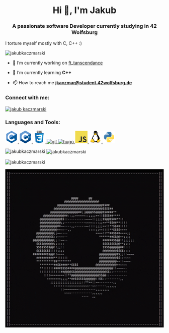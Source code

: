 <h1 align="center">Hi 👋, I'm Jakub</h1>
<h3 align="center">A passionate software Developer currently studying in 42 Wolfsburg</h3>

I torture myself mostly with C, C++ :)

<!-- [![jaeskim's 42 stats](https://badge42.herokuapp.com/api/stats/jkaczmar?darkmode=true&cursus=42cursus)](https://github.com/JaeSeoKim/badge42) -->

<p align="left"> <img src="https://komarev.com/ghpvc/?username=jakubkaczmarski&label=Profile%20views&color=0e75b6&style=flat" alt="jakubkaczmarski" /> </p>

- 🔭 I’m currently working on [ft_tanscendance](https://github.com/jakubkaczmarski/ft_transcendance)

- 🌱 I’m currently learning **C++**

- 📫 How to reach me **jkaczmar@student.42wolfsburg.de**

<h3 align="left">Connect with me:</h3>
<p align="left">
<a href="https://www.linkedin.com/in/jakub-kaczmarski-690081232/" target="blank"><img align="center" src="https://raw.githubusercontent.com/rahuldkjain/github-profile-readme-generator/master/src/images/icons/Social/linked-in-alt.svg" alt="jakub kaczmarski" height="30" width="40" /></a>
</p>

<h3 align="left">Languages and Tools:</h3>
<p align="left"> <a href="https://www.cprogramming.com/" target="_blank" rel="noreferrer"> <img src="https://raw.githubusercontent.com/devicons/devicon/master/icons/c/c-original.svg" alt="c" width="40" height="40"/> </a> <a href="https://www.w3schools.com/cpp/" target="_blank" rel="noreferrer"> <img src="https://raw.githubusercontent.com/devicons/devicon/master/icons/cplusplus/cplusplus-original.svg" alt="cplusplus" width="40" height="40"/> </a> <a href="https://www.w3schools.com/css/" target="_blank" rel="noreferrer"> <img src="https://raw.githubusercontent.com/devicons/devicon/master/icons/css3/css3-original-wordmark.svg" alt="css3" width="40" height="40"/> </a> <a href="https://git-scm.com/" target="_blank" rel="noreferrer"> <img src="https://www.vectorlogo.zone/logos/git-scm/git-scm-icon.svg" alt="git" width="40" height="40"/> </a> <a href="https://gohugo.io/" target="_blank" rel="noreferrer"> <img src="https://api.iconify.design/logos-hugo.svg" alt="hugo" width="40" height="40"/> </a> <a href="https://developer.mozilla.org/en-US/docs/Web/JavaScript" target="_blank" rel="noreferrer"> <img src="https://raw.githubusercontent.com/devicons/devicon/master/icons/javascript/javascript-original.svg" alt="javascript" width="40" height="40"/> </a> <a href="https://www.linux.org/" target="_blank" rel="noreferrer"> <img src="https://raw.githubusercontent.com/devicons/devicon/master/icons/linux/linux-original.svg" alt="linux" width="40" height="40"/> </a> <a href="https://www.python.org" target="_blank" rel="noreferrer"> <img src="https://raw.githubusercontent.com/devicons/devicon/master/icons/python/python-original.svg" alt="python" width="40" height="40"/> </a> </p>

<p><img align="left" src="https://github-readme-stats.vercel.app/api/top-langs?username=jakubkaczmarski&show_icons=true&locale=en&layout=compact" alt="jakubkaczmarski" /></p>

<p>&nbsp;<img align="center" src="https://github-readme-stats.vercel.app/api?username=jakubkaczmarski&show_icons=true&locale=en" alt="jakubkaczmarski" /></p>

<p><img align="center" src="https://github-readme-streak-stats.herokuapp.com/?user=jakubkaczmarski&" alt="jakubkaczmarski" /></p>

![](https://raw.githubusercontent.com/andrei811/donut-shape-console/main/image/donut.gif)

